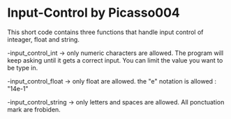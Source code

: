 # Input-Control by Picasso004
This short code contains three functions that handle input control of inteager, float and string.

-input_control_int -> only numeric characters are allowed. The program will keep asking until it gets a correct input. You can limit the value you want to be type in.

-input_control_float -> only float are allowed. the "e" notation is allowed : "14e-1" 

-input_control_string -> only letters and spaces are allowed. All ponctuation mark are frobiden.
